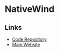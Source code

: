 # NativeWind

## Links

- [Code Repository](https://github.com/marklawlor/nativewind)
- [Main Website](https://nativewind.dev)

